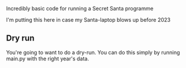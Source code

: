Incredibly basic code for running a Secret Santa programme

I'm putting this here in case my Santa-laptop blows up before 2023

## Dry run
You're going to want to do a dry-run. You can do this simply by running main.py with the right year's data. 